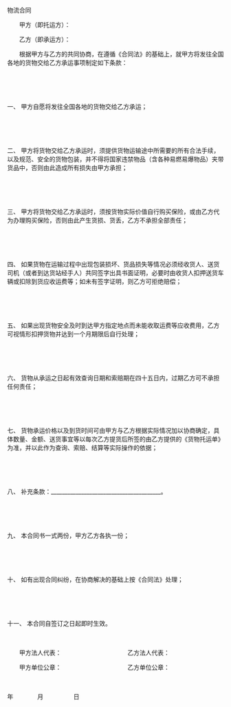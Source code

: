 



物流合同



 

　　甲方（即托运方）：

　　乙方（即承运方）：　　

　　根据甲方与乙方的共同协商，在遵循《合同法》的基础上，就甲方将发往全国各地的货物交给乙方承运事项制定如下条款：

　　

　　

一、
甲方自愿将发往全国各地的货物交给乙方承运；

　　

　　

二、
甲方将货物交给乙方承运时，须提供货物运输途中所需要的所有合法手续，以及规范、安全的货物包装，并不得将国家违禁物品（含各种易燃易爆物品）夹带货品中，否则由此造成所有损失由甲方承担；

　　

　　

三、
甲方将货物交给乙方承运时，须按货物实际价值自行购买保险，或由乙方代为办理购买保险，否则由此产生货损、货丢，乙方不承担全部责任；

　　

　　

四、
如果货物在运输过程中出现包装损坏、货品损失等情况必须经收货人、送货司机（或者到达货站经手人）共同签字出具书面证明，必要时由收货人扣押送货车辆或扣除到货应收运费等；如未有签字证明，则乙方可拒绝赔偿；

　　

　　

五、
如果出现货物安全及时到达甲方指定地点而未能收取运费等应收费用，乙方可视情形扣押货物并达到一个月期限后自行处理；

　　

　　

六、
货物从承运之日起有效查询日期和索赔期在四十五日内，过期乙方可不承担任何责任；

　　

　　

七、
货物承运价格以及到货时间可由甲方与乙方根据实际情况加以协商确定，具体数量、金额、送货事宜等以每次乙方提货后所签的由乙方提供的《货物托运单》为准，并以此作为查询、索赔、结算等实际操作的依据；

　　

　　

八、
补充条款：________________________________________。

　　

　　

九、
本合同书一式两份，甲方乙方各执一份；

　　

　　

十、
如有出现合同纠纷，在协商解决的基础上按《合同法》处理；

　　

　　

十一、
本合同自签订之日起即时生效。　　

　　

　　甲方法人代表：　　　　　　　　　　　乙方法人代表：

　　甲方单位公章：　　　　　　　　　　　乙方单位公章：

　　


 年　　　　月　　　　　日
 
　　

